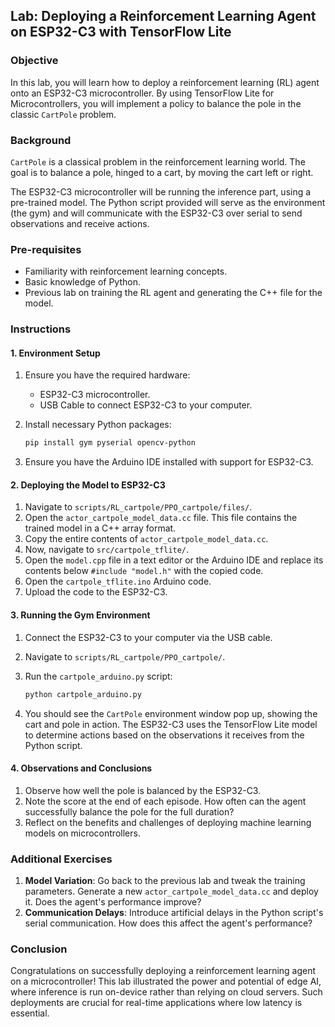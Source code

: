 ## Lab: Deploying a Reinforcement Learning Agent on ESP32-C3 with TensorFlow Lite

### Objective

In this lab, you will learn how to deploy a reinforcement learning (RL) agent onto an ESP32-C3 microcontroller. By using TensorFlow Lite for Microcontrollers, you will implement a policy to balance the pole in the classic `CartPole` problem.

### Background

`CartPole` is a classical problem in the reinforcement learning world. The goal is to balance a pole, hinged to a cart, by moving the cart left or right.

The ESP32-C3 microcontroller will be running the inference part, using a pre-trained model. The Python script provided will serve as the environment (the gym) and will communicate with the ESP32-C3 over serial to send observations and receive actions.

### Pre-requisites

- Familiarity with reinforcement learning concepts.
- Basic knowledge of Python.
- Previous lab on training the RL agent and generating the C++ file for the model.

### Instructions

#### 1. Environment Setup

1. Ensure you have the required hardware:
   - ESP32-C3 microcontroller.
   - USB Cable to connect ESP32-C3 to your computer.
  
2. Install necessary Python packages:
   ```bash
   pip install gym pyserial opencv-python
   ```

3. Ensure you have the Arduino IDE installed with support for ESP32-C3.

#### 2. Deploying the Model to ESP32-C3

1. Navigate to `scripts/RL_cartpole/PPO_cartpole/files/`.
2. Open the `actor_cartpole_model_data.cc` file. This file contains the trained model in a C++ array format.
3. Copy the entire contents of `actor_cartpole_model_data.cc`.
4. Now, navigate to `src/cartpole_tflite/`.
5. Open the `model.cpp` file in a text editor or the Arduino IDE and replace its contents below `#include "model.h"` with the copied code.
7. Open the `cartpole_tflite.ino` Arduino code.
8. Upload the code to the ESP32-C3.

#### 3. Running the Gym Environment

1. Connect the ESP32-C3 to your computer via the USB cable.
2. Navigate to `scripts/RL_cartpole/PPO_cartpole/`.
3. Run the `cartpole_arduino.py` script:
   ```bash
   python cartpole_arduino.py
   ```

4. You should see the `CartPole` environment window pop up, showing the cart and pole in action. The ESP32-C3 uses the TensorFlow Lite model to determine actions based on the observations it receives from the Python script.

#### 4. Observations and Conclusions

1. Observe how well the pole is balanced by the ESP32-C3.
2. Note the score at the end of each episode. How often can the agent successfully balance the pole for the full duration?
3. Reflect on the benefits and challenges of deploying machine learning models on microcontrollers.

### Additional Exercises

1. **Model Variation**: Go back to the previous lab and tweak the training parameters. Generate a new `actor_cartpole_model_data.cc` and deploy it. Does the agent's performance improve?
2. **Communication Delays**: Introduce artificial delays in the Python script's serial communication. How does this affect the agent's performance?

### Conclusion

Congratulations on successfully deploying a reinforcement learning agent on a microcontroller! This lab illustrated the power and potential of edge AI, where inference is run on-device rather than relying on cloud servers. Such deployments are crucial for real-time applications where low latency is essential.


